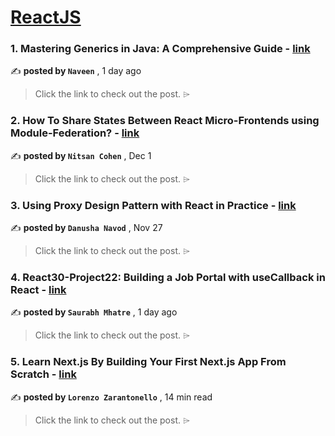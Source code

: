 
<h1><a href=https://medium.com/tag/reactjs/recommended target="_blank" rel="noopener noreferrer">ReactJS</a></h1>
<h3>1. Mastering Generics in Java: A Comprehensive Guide - <a href=https://medium.com/@naveen-metta/mastering-generics-in-java-a-comprehensive-guide-60a843124ea8?source=tag_recommended_feed---------0-84----------reactjs----------bc492ebe_1ee2_423b_a1a8_78042a1c47a8------- target="_blank" rel="noopener noreferrer">link</a></h3>

✍️ **posted by `Naveen`** <date> , 1 day ago</date>

<blockquote>Click the link to check out the post. ⌲</blockquote>

<h3>2. How To Share States Between React Micro-Frontends using Module-Federation? - <a href=https://medium.com/bitsrc/how-to-share-state-between-react-micro-frontends-using-module-federation-f3762996c208?source=tag_recommended_feed---------1-107----------reactjs----------bc492ebe_1ee2_423b_a1a8_78042a1c47a8------- target="_blank" rel="noopener noreferrer">link</a></h3>

✍️ **posted by `Nitsan Cohen`** <date> , Dec 1</date>

<blockquote>Click the link to check out the post. ⌲</blockquote>

<h3>3. Using Proxy Design Pattern with React in Practice - <a href=https://medium.com/bitsrc/proxy-design-pattern-with-react-c0b465980fbf?source=tag_recommended_feed---------2-85----------reactjs----------bc492ebe_1ee2_423b_a1a8_78042a1c47a8------- target="_blank" rel="noopener noreferrer">link</a></h3>

✍️ **posted by `Danusha Navod`** <date> , Nov 27</date>

<blockquote>Click the link to check out the post. ⌲</blockquote>

<h3>4. React30-Project22: Building a Job Portal with useCallback in React - <a href=https://medium.com/@smhatre59/react30-project22-building-a-job-portal-with-usecallback-in-react-d8305bcc5c5a?source=tag_recommended_feed---------3-84----------reactjs----------bc492ebe_1ee2_423b_a1a8_78042a1c47a8------- target="_blank" rel="noopener noreferrer">link</a></h3>

✍️ **posted by `Saurabh Mhatre`** <date> , 1 day ago</date>

<blockquote>Click the link to check out the post. ⌲</blockquote>

<h3>5. Learn Next.js By Building Your First Next.js App From Scratch - <a href=https://medium.com/gitconnected/learn-next-js-by-building-your-first-next-js-app-from-scratch-8ec7cc93a9cb?source=tag_recommended_feed---------4-107----------reactjs----------bc492ebe_1ee2_423b_a1a8_78042a1c47a8------- target="_blank" rel="noopener noreferrer">link</a></h3>

✍️ **posted by `Lorenzo Zarantonello`** <date> , 14 min read</date>

<blockquote>Click the link to check out the post. ⌲</blockquote>

